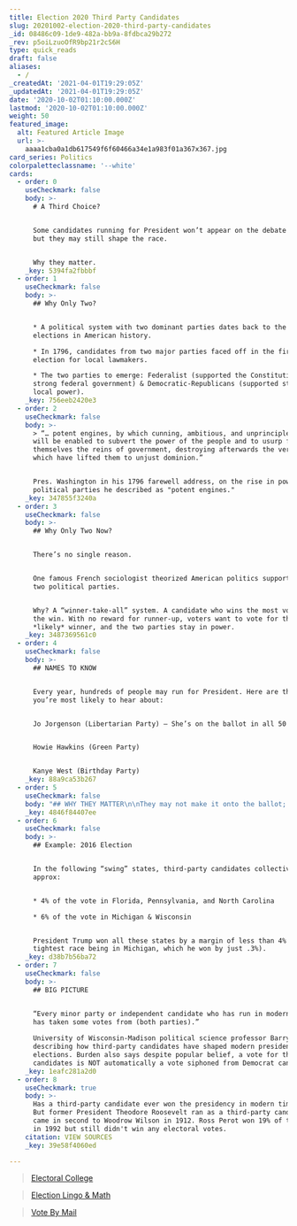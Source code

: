 ```yaml
---
title: Election 2020 Third Party Candidates
slug: 20201002-election-2020-third-party-candidates
_id: 08486c09-1de9-482a-bb9a-8fdbca29b272
_rev: p5oiLzuoOfR9bp21r2cS6H
type: quick_reads
draft: false
aliases:
  - /
_createdAt: '2021-04-01T19:29:05Z'
_updatedAt: '2021-04-01T19:29:05Z'
date: '2020-10-02T01:10:00.000Z'
lastmod: '2020-10-02T01:10:00.000Z'
weight: 50
featured_image:
  alt: Featured Article Image
  url: >-
    aaaa1cba0a1db617549f6f60466a34e1a983f01a367x367.jpg
card_series: Politics
colorpaletteclassname: '--white'
cards:
  - order: 0
    useCheckmark: false
    body: >-
      # A Third Choice?


      Some candidates running for President won’t appear on the debate stage …
      but they may still shape the race.


      Why they matter.
    _key: 5394fa2fbbbf
  - order: 1
    useCheckmark: false
    body: >-
      ## Why Only Two?


      * A political system with two dominant parties dates back to the first
      elections in American history.

      * In 1796, candidates from two major parties faced off in the first
      election for local lawmakers.

      * The two parties to emerge: Federalist (supported the Constitution and
      strong federal government) & Democratic-Republicans (supported state,
      local power).
    _key: 756eeb2420e3
  - order: 2
    useCheckmark: false
    body: >-
      > “… potent engines, by which cunning, ambitious, and unprincipled men
      will be enabled to subvert the power of the people and to usurp for
      themselves the reins of government, destroying afterwards the very engines
      which have lifted them to unjust dominion.”


      Pres. Washington in his 1796 farewell address, on the rise in power of
      political parties he described as "potent engines."
    _key: 347855f3240a
  - order: 3
    useCheckmark: false
    body: >-
      ## Why Only Two Now?


      There’s no single reason.


      One famous French sociologist theorized American politics supports only
      two political parties.


      Why? A “winner-take-all” system. A candidate who wins the most votes gets
      the win. With no reward for runner-up, voters want to vote for the
      *likely* winner, and the two parties stay in power.
    _key: 3487369561c0
  - order: 4
    useCheckmark: false
    body: >-
      ## NAMES TO KNOW


      Every year, hundreds of people may run for President. Here are the three
      you’re most likely to hear about:


      Jo Jorgenson (Libertarian Party) – She’s on the ballot in all 50 states.


      Howie Hawkins (Green Party)


      Kanye West (Birthday Party)
    _key: 88a9ca53b267
  - order: 5
    useCheckmark: false
    body: "## WHY THEY MATTER\n\nThey may not make it onto the ballot; candidates need to meet state-imposed signature thresholds.\n\nThey may not make it onto the debate stage; they need to meet a polling threshold (for presidential debate, they need 15%+ support on major polls).\n\nRegardless, they absolutely can\_**influence the ultimate outcome of the election.**"
    _key: 4846f84407ee
  - order: 6
    useCheckmark: false
    body: >-
      ## Example: 2016 Election


      In the following “swing” states, third-party candidates collectively won
      approx:


      * 4% of the vote in Florida, Pennsylvania, and North Carolina

      * 6% of the vote in Michigan & Wisconsin


      President Trump won all these states by a margin of less than 4% (with the
      tightest race being in Michigan, which he won by just .3%).
    _key: d38b7b56ba72
  - order: 7
    useCheckmark: false
    body: >-
      ## BIG PICTURE


      “Every minor party or independent candidate who has run in modern history
      has taken some votes from (both parties).”  
        
      University of Wisconsin-Madison political science professor Barry Burden,
      describing how third-party candidates have shaped modern presidential
      elections. Burden also says despite popular belief, a vote for third-party
      candidates is NOT automatically a vote siphoned from Democrat candidates.
    _key: 1eafc281a2d0
  - order: 8
    useCheckmark: true
    body: >-
      Has a third-party candidate ever won the presidency in modern times? No.
      But former President Theodore Roosevelt ran as a third-party candidate and
      came in second to Woodrow Wilson in 1912. Ross Perot won 19% of the votes
      in 1992 but still didn't win any electoral votes.
    citation: VIEW SOURCES
    _key: 39e58f4060ed

---
```

> [Electoral College](https://smarthernews.com/electoral-college/)





> [Election Lingo & Math](https://smarthernews.com/election-lingo-math/)





> [Vote By Mail](https://smarthernews.com/vote-by-mail/)